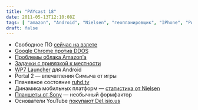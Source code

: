 ```yaml
---
title: "PAYcast 18"
date: 2011-05-13T12:10:08Z
tags: [ "amazon", "Android", "Nielsen", "геопланировщик", "IPhone", "PAYcast", "ruhd.tv", "Delicious", "Sony", "DDOS", "Google Chrome" ]
draft: false
---
```

<ul>
<li>Свободное ПО <a href="http://www.infoworld.com/print/155740" target="_blank">сейчас на взлете</a></li>
<li><a href="http://habrahabr.ru/blogs/google_chrome/117756/" target="_blank">Google Chrome против DDOS</a></li>
<li><a href="http://www.computerworld.com/s/article/9216036/Amazon_cloud_glitch_knocks_out_popular_websites" target="_blank">Проблемы облака Amazon&#8217;а</a></li>
<li><a href="http://droider.ru/?p=7502" target="_blank">Задачки с привязкой к местности</a></li>
<li><a href="https://market.android.com/details?id=info.tikuwarez.launcher3&#038;feature=search_result" target="_blank">WP7 Launcher</a> для Android</li>
<li>Portal 2 &#8212; впечатления Симыча от игры</li>
<li>Плачевное состояние <a href="http://hd.rusd.tv" target="_blank">ruhd.tv</a></li>
<li>Динамика мобильных платформ &#8212; <a href="http://blog.nielsen.com/nielsenwire/online_mobile/u-s-smartphone-market-whos-the-most-wanted/" target="_blank">статистика от Nielsen</a></li>
<li><a href="http://habrahabr.ru/blogs/android/118154" target="_blank">Планшеты от Sony</a> &#8212; необычный формфактор</li>
<li>Основатели YouTube <a href="http://blog.delicious.com/blog/2011/05/youtube-founders-acquire-delicious.html" target="_blank">покупают Del.isio.us</a></li>
</ul>

     